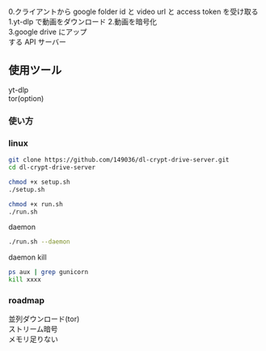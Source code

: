 #

0.クライアントから google folder id と video url と access token を受け取る  
1.yt-dlp で動画をダウンロード 2.動画を暗号化  
3.google drive にアップ  
する API サーバー

## 使用ツール

yt-dlp  
tor(option)

### 使い方

### linux

```sh
git clone https://github.com/149036/dl-crypt-drive-server.git
cd dl-crypt-drive-server

chmod +x setup.sh
./setup.sh

chmod +x run.sh
./run.sh
```

daemon

```sh
./run.sh --daemon
```

daemon kill

```sh
ps aux | grep gunicorn
kill xxxx
```

### roadmap

並列ダウンロード(tor)  
ストリーム暗号  
メモリ足りない
